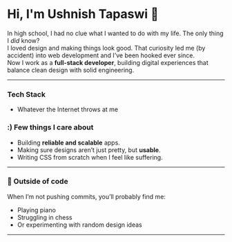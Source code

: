 # Hi, I'm Ushnish Tapaswi 👋

In high school, I had no clue what I wanted to do with my life. The only thing I *did* know?  
I loved design and making things look good. That curiosity led me (by accident) into web development and I’ve been hooked ever since.  
Now I work as a **full-stack developer**, building digital experiences that balance clean design with solid engineering.

---

### Tech Stack
- Whatever the Internet throws at me

### :) Few things I care about
- Building **reliable and scalable** apps.  
- Making sure designs aren’t just pretty, but **usable**.  
- Writing CSS from scratch when I feel like suffering.

---

### 🎹 Outside of code
When I’m not pushing commits, you’ll probably find me:  
- Playing piano  
- Struggling in chess
- Or experimenting with random design ideas  

---
